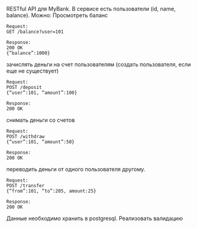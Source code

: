 RESTful API для MyBank. В сервисе есть пользователи (id, name, balance). Можно:
Просмотреть баланс
````
Request:
GET /balance?user=101
 
Response:
200 OK
{“balance”:1000}
````
зачислять деньги на счет пользователям (создать пользователя, если еще не существует)
````
Request:
POST /deposit
{“user”:101, “amount”:100}

Response:
200 OK
```` 

снимать деньги со счетов
````
Request:
POST /withdraw
{“user”:101, “amount”:50} 

Response:
200 OK
````
 
переводить деньги от одного пользователя другому.
````
Request:
POST /transfer
{“from”:101, “to”:205, amount:25} 

Response:
200 OK
````
Данные необходимо хранить в postgresql. Реализовать валидацию
